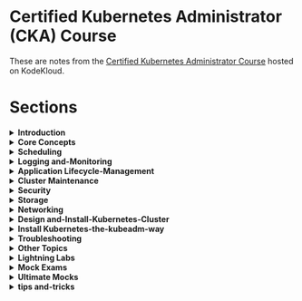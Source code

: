 # Certified Kubernetes Administrator (CKA) Course

These are notes from the [Certified Kubernetes Administrator Course](https://kodekloud.com/courses/certified-kubernetes-administrator-cka/) hosted on KodeKloud.

# Sections

[//]: # (BEGIN INDEX)

<details>
<summary><strong>Introduction</strong></summary>


* [01. Course Introduction](https://notes.kodekloud.com/docs/CKA-Certification-Course-Certified-Kubernetes-Administrator/Introduction/Course-Introduction)
* [02. Certification](https://notes.kodekloud.com/docs/CKA-Certification-Course-Certified-Kubernetes-Administrator/Introduction/Certification)

</details>

<details>
<summary><strong>Core Concepts</strong></summary>


* [01. Core Concepts Section Introduction](https://notes.kodekloud.com/docs/CKA-Certification-Course-Certified-Kubernetes-Administrator/Core-Concepts/Core-Concepts-Section-Introduction)
* [02. Cluster Architecture](https://notes.kodekloud.com/docs/CKA-Certification-Course-Certified-Kubernetes-Administrator/Core-Concepts/Cluster-Architecture)
* [03. Docker vs ContainerD](https://notes.kodekloud.com/docs/CKA-Certification-Course-Certified-Kubernetes-Administrator/Core-Concepts/Docker-vs-ContainerD)
* [04. ETCD for Beginners](https://notes.kodekloud.com/docs/CKA-Certification-Course-Certified-Kubernetes-Administrator/Core-Concepts/ETCD-for-Beginners)
* [05. ETCD in Kubernetes](https://notes.kodekloud.com/docs/CKA-Certification-Course-Certified-Kubernetes-Administrator/Core-Concepts/ETCD-in-Kubernetes)
* [06. Kube API Server](https://notes.kodekloud.com/docs/CKA-Certification-Course-Certified-Kubernetes-Administrator/Core-Concepts/Kube-API-Server)
* [07. Kube Controller Manager](https://notes.kodekloud.com/docs/CKA-Certification-Course-Certified-Kubernetes-Administrator/Core-Concepts/Kube-Controller-Manager)
* [08. Kube Scheduler](https://notes.kodekloud.com/docs/CKA-Certification-Course-Certified-Kubernetes-Administrator/Core-Concepts/Kube-Scheduler)
* [09. Kubelet](https://notes.kodekloud.com/docs/CKA-Certification-Course-Certified-Kubernetes-Administrator/Core-Concepts/Kubelet)
* [10. Kube Proxy](https://notes.kodekloud.com/docs/CKA-Certification-Course-Certified-Kubernetes-Administrator/Core-Concepts/Kube-Proxy)
* [11. Pods](https://notes.kodekloud.com/docs/CKA-Certification-Course-Certified-Kubernetes-Administrator/Core-Concepts/Pods)
* [12. Practice Test Introduction](https://notes.kodekloud.com/docs/CKA-Certification-Course-Certified-Kubernetes-Administrator/Core-Concepts/Practice-Test-Introduction)
* [13. Practice Test PODs](docs/02-Core-Concepts/085-Practice-Test-PODs.md)
* [14. ReplicaSets](https://notes.kodekloud.com/docs/CKA-Certification-Course-Certified-Kubernetes-Administrator/Core-Concepts/ReplicaSets)
* [15. Practice Tests ReplicaSet](docs/02-Core-Concepts/100-Practice-Tests-ReplicaSet.md)
* [16. Deployments](https://notes.kodekloud.com/docs/CKA-Certification-Course-Certified-Kubernetes-Administrator/Core-Concepts/Deployments)
* [17. Practice Tests Deployments](docs/02-Core-Concepts/120-Practice-Tests-Deployments.md)
* [18. Services](https://notes.kodekloud.com/docs/CKA-Certification-Course-Certified-Kubernetes-Administrator/Core-Concepts/Services)
* [19. Services Cluster IP](https://notes.kodekloud.com/docs/CKA-Certification-Course-Certified-Kubernetes-Administrator/Core-Concepts/Services-Cluster-IP)
* [20. Services Loadbalancer](https://notes.kodekloud.com/docs/CKA-Certification-Course-Certified-Kubernetes-Administrator/Core-Concepts/Services-Loadbalancer)
* [21. Practice Test Services](docs/02-Core-Concepts/145-Practice-Test-Services.md)
* [22. Namespaces](https://notes.kodekloud.com/docs/CKA-Certification-Course-Certified-Kubernetes-Administrator/Core-Concepts/Namespaces)
* [23. Practice Test Namespaces](docs/02-Core-Concepts/160-Practice-Test-Namespaces.md)
* [24. Imperative vs Declarative](https://notes.kodekloud.com/docs/CKA-Certification-Course-Certified-Kubernetes-Administrator/Core-Concepts/Imperative-vs-Declarative)
* [25. Imperative Commands with kubectl](docs/02-Core-Concepts/175-Imperative-Commands-with-kubectl.md)
* [26. Practice Test Imperative Commands](docs/02-Core-Concepts/180-Practice-Test-Imperative-Commands.md)
* [27. Kubectl Apply Command](https://notes.kodekloud.com/docs/CKA-Certification-Course-Certified-Kubernetes-Administrator/Core-Concepts/Kubectl-Apply-Command)
* [28. A Quick Reminder](https://notes.kodekloud.com/docs/CKA-Certification-Course-Certified-Kubernetes-Administrator/Core-Concepts/A-Quick-Reminder)
* [29. Attachments](docs/02-Core-Concepts/200-Attachments.md)

</details>

<details>
<summary><strong>Scheduling</strong></summary>


* [01. Scheduling Section Introduction](https://notes.kodekloud.com/docs/CKA-Certification-Course-Certified-Kubernetes-Administrator/Scheduling/Scheduling-Section-Introduction)
* [02. Manual Scheduling](https://notes.kodekloud.com/docs/CKA-Certification-Course-Certified-Kubernetes-Administrator/Scheduling/Manual-Scheduling)
* [03. Practice Test Manual Scheduling](docs/03-Scheduling/015-Practice-Test-Manual-Scheduling.md)
* [04. Labels and Selectors](https://notes.kodekloud.com/docs/CKA-Certification-Course-Certified-Kubernetes-Administrator/Scheduling/Labels-and-Selectors)
* [05. Practice Test Labels and Selectors](docs/03-Scheduling/030-Practice-Test-Labels-and-Selectors.md)
* [06. Taints and Tolerations](https://notes.kodekloud.com/docs/CKA-Certification-Course-Certified-Kubernetes-Administrator/Scheduling/Taints-and-Tolerations)
* [07. Practice Test Taints and Tolerations](docs/03-Scheduling/045-Practice-Test-Taints-and-Tolerations.md)
* [08. Node Selectors](https://notes.kodekloud.com/docs/CKA-Certification-Course-Certified-Kubernetes-Administrator/Scheduling/Node-Selectors)
* [09. Node Affinity](https://notes.kodekloud.com/docs/CKA-Certification-Course-Certified-Kubernetes-Administrator/Scheduling/Node-Affinity)
* [10. Practice Test Node Affinity](docs/03-Scheduling/065-Practice-Test-Node-Affinity.md)
* [11. Taints and Tolerations vs Node Affinity](https://notes.kodekloud.com/docs/CKA-Certification-Course-Certified-Kubernetes-Administrator/Scheduling/Taints-and-Tolerations-vs-Node-Affinity)
* [12. Resource Limits](https://notes.kodekloud.com/docs/CKA-Certification-Course-Certified-Kubernetes-Administrator/Scheduling/Resource-Limits)
* [13. Practice Test Resource Limits](docs/03-Scheduling/090-Practice-Test-Resource-Limits.md)
* [14. DaemonSets](https://notes.kodekloud.com/docs/CKA-Certification-Course-Certified-Kubernetes-Administrator/Scheduling/DaemonSets)
* [15. Practice Test DaemonSets](docs/03-Scheduling/105-Practice-Test-DaemonSets.md)
* [16. Static Pods](https://notes.kodekloud.com/docs/CKA-Certification-Course-Certified-Kubernetes-Administrator/Scheduling/Static-Pods)
* [17. Practice Test StaticPods](docs/03-Scheduling/120-Practice-Test-StaticPods.md)
* [18. Multiple Schedulers](https://notes.kodekloud.com/docs/CKA-Certification-Course-Certified-Kubernetes-Administrator/Scheduling/Multiple-Schedulers)
* [19. Practice Test Multiple Schedulers](docs/03-Scheduling/135-Practice-Test-Multiple-Schedulers.md)
* [20. Configuring Scheduler Profiles](https://notes.kodekloud.com/docs/CKA-Certification-Course-Certified-Kubernetes-Administrator/Scheduling/Configuring-Scheduler-Profiles)
* [21. Download Presentation Deck](docs/03-Scheduling/155-Download-Presentation-Deck.md)

</details>

<details>
<summary><strong>Logging and-Monitoring</strong></summary>


* [01. Logging and Monitoring Section Introduction](docs/04-Logging-and-Monitoring/000-Logging-and-Monitoring-Section-Introduction.md)
* [02. Monitor Cluster Components](docs/04-Logging-and-Monitoring/010-Monitor-Cluster-Components.md)
* [03. Practice Test Monitor Cluster Components](docs/04-Logging-and-Monitoring/015-Practice-Test-Monitor-Cluster-Components.md)
* [04. Managing Application Logs](docs/04-Logging-and-Monitoring/025-Managing-Application-Logs.md)
* [05. Practice Test Managing Application Logs](docs/04-Logging-and-Monitoring/030-Practice-Test-Managing-Application-Logs.md)
* [06. Download Presentation Deck](docs/04-Logging-and-Monitoring/040-Download-Presentation-Deck.md)

</details>

<details>
<summary><strong>Application Lifecycle-Management</strong></summary>


* [01. Application Lifecycle Management  Section Introduction](docs/05-Application-Lifecycle-Management/000-Application-Lifecycle-Management--Section-Introduction.md)
* [02. RollingUpdates and Rollback](docs/05-Application-Lifecycle-Management/010-RollingUpdates-and-Rollback.md)
* [03. Practice Test RollingUpdates Rollback](docs/05-Application-Lifecycle-Management/015-Practice-Test-RollingUpdates-Rollback.md)
* [04. Commands and Arguments in Docker](docs/05-Application-Lifecycle-Management/030-Commands-and-Arguments-in-Docker.md)
* [05. Commands and Arguments in Kubernetes](docs/05-Application-Lifecycle-Management/035-Commands-and-Arguments-in-Kubernetes.md)
* [06. Practice Test Commands and Arguments](docs/05-Application-Lifecycle-Management/040-Practice-Test-Commands-and-Arguments.md)
* [07. Configure Environment Variables in Applications](docs/05-Application-Lifecycle-Management/050-Configure-Environment-Variables-in-Applications.md)
* [08. Configure ConfigMaps in Applications](docs/05-Application-Lifecycle-Management/055-Configure-ConfigMaps-in-Applications.md)
* [09. Practice Test Env Variables](docs/05-Application-Lifecycle-Management/060-Practice-Test-Env-Variables.md)
* [10. Secrets](docs/05-Application-Lifecycle-Management/070-Secrets.md)
* [11. Practice Test Secrets](docs/05-Application-Lifecycle-Management/075-Practice-Test-Secrets.md)
* [12. Multi Containers PODs](docs/05-Application-Lifecycle-Management/100-Multi-Containers-PODs.md)
* [13. Practice Test Init Containers](docs/05-Application-Lifecycle-Management/105-Practice-Test-Init-Containers.md)
* [14. Practice Test Multi Container Pods](docs/05-Application-Lifecycle-Management/105-Practice-Test-Multi-Container-Pods.md)
* [15. Multi Container Pods Design Patterns](docs/05-Application-Lifecycle-Management/115-Multi-Container-Pods-Design-Patterns.md)
* [16. Init Containers](docs/05-Application-Lifecycle-Management/120-Init-Containers.md)
* [17. Self Healing Applications](docs/05-Application-Lifecycle-Management/135-Self-Healing-Applications.md)
* [18. Download Presentation Deck](docs/05-Application-Lifecycle-Management/140-Download-Presentation-Deck.md)

</details>

<details>
<summary><strong>Cluster Maintenance</strong></summary>


* [01. Cluster Maintenance Section Introduction](docs/06-Cluster-Maintenance/000-Cluster-Maintenance-Section-Introduction.md)
* [02. OS Upgrades](docs/06-Cluster-Maintenance/010-OS-Upgrades.md)
* [03. Practice Test OS Upgrades](docs/06-Cluster-Maintenance/015-Practice-Test-OS-Upgrades.md)
* [04. Kubernetes Software Versions](docs/06-Cluster-Maintenance/025-Kubernetes-Software-Versions.md)
* [05. Cluster Upgrade Introduction](docs/06-Cluster-Maintenance/035-Cluster-Upgrade-Introduction.md)
* [06. Practice Test Cluster Upgrade Process](docs/06-Cluster-Maintenance/045-Practice-Test-Cluster-Upgrade-Process.md)
* [07. Backup and Restore Methods](docs/06-Cluster-Maintenance/055-Backup-and-Restore-Methods.md)
* [08. Working With ETCDCTL](docs/06-Cluster-Maintenance/060-Working-With-ETCDCTL.md)
* [09. Practice Test Backup and Restore Methods](docs/06-Cluster-Maintenance/065-Practice-Test-Backup-and-Restore-Methods.md)
* [10. Download Presentation Deck](docs/06-Cluster-Maintenance/095-Download-Presentation-Deck.md)

</details>

<details>
<summary><strong>Security</strong></summary>


* [01. Security Section Introduction](docs/07-Security/000-Security-Section-Introduction.md)
* [02. Kubernetes Security Primitives](docs/07-Security/010-Kubernetes-Security-Primitives.md)
* [03. Authentication](docs/07-Security/015-Authentication.md)
* [04. TLS Certificates](docs/07-Security/025-TLS-Certificates.md)
* [05. TLS Basics](docs/07-Security/030-TLS-Basics.md)
* [06. TLS in Kubernetes](docs/07-Security/035-TLS-in-Kubernetes.md)
* [07. TLS in Kubernetes Certificate Creation](docs/07-Security/040-TLS-in-Kubernetes-Certificate-Creation.md)
* [08. View Certificate Details](docs/07-Security/045-View-Certificate-Details.md)
* [09. Certificate Health Check Spreadsheet](docs/07-Security/050-Certificate-Health-Check-Spreadsheet.md)
* [10. Practice Test View Certificate Details](docs/07-Security/055-Practice-Test-View-Certificate-Details.md)
* [11. Certificate API](docs/07-Security/065-Certificate-API.md)
* [12. Practice Test Certificates API](docs/07-Security/070-Practice-Test-Certificates-API.md)
* [13. kubeconfig](docs/07-Security/080-kubeconfig.md)
* [14. Practice Test KubeConfig](docs/07-Security/085-Practice-Test-KubeConfig.md)
* [15. API Groups](docs/07-Security/095-API-Groups.md)
* [16. Authorization](docs/07-Security/100-Authorization.md)
* [17. RBAC](docs/07-Security/105-RBAC.md)
* [18. Practice Test RBAC](docs/07-Security/110-Practice-Test-RBAC.md)
* [19. Cluster Roles](docs/07-Security/120-Cluster-Roles.md)
* [20. Practice Test Cluster Roles](docs/07-Security/125-Practice-Test-Cluster-Roles.md)
* [21. Service Account](docs/07-Security/135-Service-Account.md)
* [22. Practice Test Service Accounts](docs/07-Security/140-Practice-Test-Service-Accounts.md)
* [23. Image Security](docs/07-Security/150-Image-Security.md)
* [24. Practice Test Image Security](docs/07-Security/155-Practice-Test-Image-Security.md)
* [25. Security Context](docs/07-Security/170-Security-Context.md)
* [26. Practice Test Security Context](docs/07-Security/175-Practice-Test-Security-Context.md)
* [27. Network Policies](docs/07-Security/185-Network-Policies.md)
* [28. Practice Test Network Policies](docs/07-Security/195-Practice-Test-Network-Policies.md)
* [29. kubectx and kubens commands](docs/07-Security/205-kubectx-and-kubens-commands.md)
* [30. Download Presentation Deck](docs/07-Security/21030-Download-Presentation-Deck.md)

</details>

<details>
<summary><strong>Storage</strong></summary>


* [01. Storage Section Introduction](docs/08-Storage/000-Storage-Section-Introduction.md)
* [02. Introduction to Docker Storage](docs/08-Storage/010-Introduction-to-Docker-Storage.md)
* [03. Storage in Docker](docs/08-Storage/015-Storage-in-Docker.md)
* [04. Volume Driver Plugins in Docker](docs/08-Storage/020-Volume-Driver-Plugins-in-Docker.md)
* [05. Container.Storage Interface](docs/08-Storage/025-Container.Storage-Interface.md)
* [06. Volumes](docs/08-Storage/030-Volumes.md)
* [07. Persistent Volumes](docs/08-Storage/035-Persistent-Volumes.md)
* [08. Persistent Volume Claims](docs/08-Storage/040-Persistent-Volume-Claims.md)
* [09. Using PVC in PODs](docs/08-Storage/045-Using-PVC-in-PODs.md)
* [10. Practice Test Persistent Volume Claims](docs/08-Storage/050-Practice-Test-Persistent-Volume-Claims.md)
* [11. Storage Class](docs/08-Storage/060-Storage-Class.md)
* [12. Practice Test Storage Class](docs/08-Storage/065-Practice-Test-Storage-Class.md)
* [13. Download Presentation Deck](docs/08-Storage/075-Download-Presentation-Deck.md)

</details>

<details>
<summary><strong>Networking</strong></summary>


* [01. Networking Introduction](docs/09-Networking/000-Networking-Introduction.md)
* [02. Pre requisite Switching Routing Gateways](docs/09-Networking/010-Pre-requisite-Switching-Routing-Gateways.md)
* [03. Pre requisite DNS](docs/09-Networking/015-Pre-requisite-DNS.md)
* [04. Pre requisite CoreDNS](docs/09-Networking/020-Pre-requisite-CoreDNS.md)
* [05. Pre requisite Network Namespace](docs/09-Networking/025-Pre-requisite-Network-Namespace.md)
* [06. Pre requisite Docker Networking](docs/09-Networking/035-Pre-requisite-Docker-Networking.md)
* [07. Pre requisite CNI](docs/09-Networking/040-Pre-requisite-CNI.md)
* [08. Cluster Networking](docs/09-Networking/045-Cluster-Networking.md)
* [09. Practice Test Explore Env](docs/09-Networking/055-Practice-Test-Explore-Env.md)
* [10. Pod Networking](docs/09-Networking/065-Pod-Networking.md)
* [11. CNI in Kubernetes](docs/09-Networking/070-CNI-in-Kubernetes.md)
* [12. ipam weave](docs/09-Networking/105-ipam-weave.md)
* [13. Service Networking](docs/09-Networking/120-Service-Networking.md)
* [14. Practice Test Service Networking](docs/09-Networking/125-Practice-Test-Service-Networking.md)
* [15. DNS in kubernetes](docs/09-Networking/135-DNS-in-kubernetes.md)
* [16. CoreDNS in Kubernetes](docs/09-Networking/140-CoreDNS-in-Kubernetes.md)
* [17. Practice Test CoreDNS in Kubernetes](docs/09-Networking/145-Practice-Test-CoreDNS-in-Kubernetes.md)
* [18. Ingress](docs/09-Networking/155-Ingress.md)
* [19. Ingress Annotations and rewrite target](docs/09-Networking/165-Ingress-Annotations-and-rewrite-target.md)
* [20. Practice Test CKA Ingress Net 1](docs/09-Networking/170-Practice-Test-CKA-Ingress-Net-1.md)
* [21. Practice Test CKA Ingress Net 2](docs/09-Networking/180-Practice-Test-CKA-Ingress-Net-2.md)
* [22. Dowload Presentation Deck](docs/09-Networking/190-Dowload-Presentation-Deck.md)

</details>

<details>
<summary><strong>Design and-Install-Kubernetes-Cluster</strong></summary>


* [01. Designing a Kubernetes Cluster](docs/10-Design-and-Install-Kubernetes-Cluster/000-Designing-a-Kubernetes-Cluster.md)
* [02. Choosing Kubernetes Infrastructure](docs/10-Design-and-Install-Kubernetes-Cluster/010-Choosing-Kubernetes-Infrastructure.md)
* [03. Configure High Availability](docs/10-Design-and-Install-Kubernetes-Cluster/015-Configure-High-Availability.md)
* [04. ETCD in HA](docs/10-Design-and-Install-Kubernetes-Cluster/020-ETCD-in-HA.md)
* [05. Important update kubernetes the hard way](docs/10-Design-and-Install-Kubernetes-Cluster/025-Important-update-kubernetes-the-hard-way.md)
* [06. Download Presentation Deck](docs/10-Design-and-Install-Kubernetes-Cluster/030-Download-Presentation-Deck.md)

</details>

<details>
<summary><strong>Install Kubernetes-the-kubeadm-way</strong></summary>


* [01. Introduction to Deployment with kubeadm](docs/11-Install-Kubernetes-the-kubeadm-way/000-Introduction-to-Deployment-with-kubeadm.md)
* [02. Resources](docs/11-Install-Kubernetes-the-kubeadm-way/010-Resources.md)
* [03. Provision VMs with Vagrant](docs/11-Install-Kubernetes-the-kubeadm-way/015-Provision-VMs-with-Vagrant.md)
* [04. Demo Deployment with Kubeadm](docs/11-Install-Kubernetes-the-kubeadm-way/020-Demo-Deployment-with-Kubeadm.md)
* [05. Practice Test Deploy Kubernetes Cluster using Kubeadm](docs/11-Install-Kubernetes-the-kubeadm-way/025-Practice-Test-Deploy-Kubernetes-Cluster-using-Kubeadm.md)

</details>

<details>
<summary><strong>Troubleshooting</strong></summary>


* [01. Troubleshooting Section Introduction](docs/12-Troubleshooting/000-Troubleshooting-Section-Introduction.md)
* [02. Application Failure](docs/12-Troubleshooting/010-Application-Failure.md)
* [03. Solution Application Failure](docs/12-Troubleshooting/020-Solution-Application-Failure.md)
* [04. Control Plane Failure](docs/12-Troubleshooting/025-Control-Plane-Failure.md)
* [05. Practice Test Control Plane Failure](docs/12-Troubleshooting/030-Practice-Test-Control-Plane-Failure.md)
* [06. Solution Control Plane Failure](docs/12-Troubleshooting/035-Solution-Control-Plane-Failure.md)
* [07. Worker Node Failure](docs/12-Troubleshooting/040-Worker-Node-Failure.md)
* [08. Practice Test Worker Node Failure](docs/12-Troubleshooting/045-Practice-Test-Worker-Node-Failure.md)
* [09. Solution Worker Node Failure](docs/12-Troubleshooting/050-Solution-Worker-Node-Failure.md)
* [10. Practice Test Troubleshoot Network](docs/12-Troubleshooting/065-Practice-Test-Troubleshoot-Network.md)

</details>

<details>
<summary><strong>Other Topics</strong></summary>


* [01. Labs JSON PATH](docs/13-Other-Topics/000-Labs-JSON-PATH.md)
* [02. Pre Requisites JSON PATH](docs/13-Other-Topics/010-Pre-Requisites-JSON-PATH.md)
* [03. Advance Kubectl Commands](docs/13-Other-Topics/015-Advance-Kubectl-Commands.md)
* [04. Practice Test Advance Kubectl Commands](docs/13-Other-Topics/020-Practice-Test-Advance-Kubectl-Commands.md)

</details>

<details>
<summary><strong>Lightning Labs</strong></summary>


* [01. Lightning Labs Introduction](docs/14-Lightning-Labs/025-Lightning-Labs-Introduction.md)
* [02. Lightning Lab 1](docs/14-Lightning-Labs/030-Lightning-Lab-1.md)

</details>

<details>
<summary><strong>Mock Exams</strong></summary>


* [01. Introduction](docs/15-Mock-Exams/000-Introduction.md)
* [02. Mock Exam 1](docs/15-Mock-Exams/010-Mock-Exam-1.md)
* [03. Mock Exam 2](docs/15-Mock-Exams/020-Mock-Exam-2.md)
* [04. CKA MockExam 2 Solution](docs/15-Mock-Exams/025-CKA-MockExam-2-Solution.md)
* [05. Mock Exam 3](docs/15-Mock-Exams/030-Mock-Exam-3.md)
* [06. CKA MockExam 3 Solution](docs/15-Mock-Exams/035-CKA-MockExam-3-Solution.md)

</details>

<details>
<summary><strong>Ultimate Mocks</strong></summary>


* [01. README](docs/16-Ultimate-Mocks/README.md)

</details>

<details>
<summary><strong>tips and-tricks</strong></summary>


* [01. README](docs/17-tips-and-tricks/README.md)

</details>

[//]: # (END INDEX)
